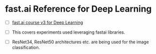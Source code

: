 # fast.ai Reference for Deep Learning

- [ ] [fast.ai course v3 for Deep Learning](https://course.fast.ai/index.html)

- [ ] This covers experiments used leveraging fastai libraries. 

- [ ] ResNet34, ResNet50 architectures etc. are being used for the image classification.



